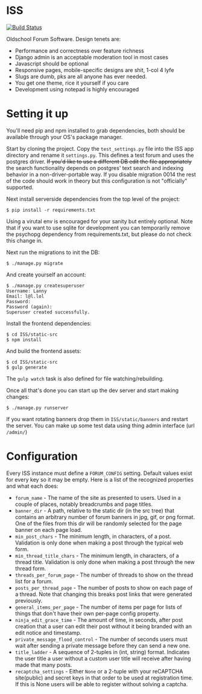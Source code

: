 # ISS
[![Build Status](https://travis-ci.org/RyanJenkins/ISS.svg?branch=master)](https://travis-ci.org/RyanJenkins/ISS)

Oldschool Forum Software. Design tenets are:

- Performance and correctness over feature richness
- Django admin is an acceptable moderation tool in most cases
- Javascript should be optional
- Responsive pages, mobile-specific designs are shit, 1-col 4 lyfe
- Slugs are dumb, pks are all anyone has ever needed.
- You get one theme, rice it yourself if you care
- Development using notepad is highly encouraged

# Setting it up

You'll need pip and npm installed to grab dependencies, both should be available
through your OS's package manager.

Start by cloning the project. Copy the `test_settings.py` file into the ISS app
directory and rename it `settings.py`. This defines a test forum and uses the
postgres driver. ~~If you'd like to use a different DB edit the file
appropriately~~ the search functionality depends on postgres' text search and
indexing behavior in a non-driver-portable way. If you disable migration 0014
the rest of the code should work in theory but this configuration is not
"officially" supported.

Next install serverside dependencies from the top level of the project:

```
$ pip install -r requirements.txt
```

Using a virutal env is encouraged for your sanity but entirely optional.  Note
that if you want to use sqlite for development you can temporarily remove the
psychopg dependency from requirements.txt, but please do not check this change
in.

Next run the migrations to init the DB:

```
$ ./manage.py migrate
```

And create yourself an account:

```
$ ./manage.py createsuperuser
Username: Lanny
Email: l@l.lol
Password: 
Password (again): 
Superuser created successfully.
```

Install the frontend dependencies:

```
$ cd ISS/static-src
$ npm install
```

And build the frontend assets:

```
$ cd ISS/static-src
$ gulp generate
```

The `gulp watch` task is also defined for file watching/rebuilding.

Once all that's done you can start up the dev server and start making changes:

```
$ ./manage.py runserver
```

If you want rotating banners drop them in `ISS/static/banners` and restart the 
server. You can make up some test data using thing admin interface (url
`/admin/`)

# Configuration
Every ISS instance must define a `FORUM_CONFIG` setting. Default values exist
for every key so it may be empty. Here is a list of the recognized properties
and what each does:

- `forum_name` - The name of the site as presented to users. Used in a couple of places, notably breadcrumbs and page titles.
- `banner_dir` - A path, relative to the static dir (in the src tree) that contains an arbitrary number of forum banners in jpg, gif, or png format. One of the files from this dir will be randomly selected for the page banner on each page load.
- `min_post_chars` - The minimum length, in characters, of a post. Validation is only done when making a post through the typical web form.
- `min_thread_title_chars` - The minimum length, in characters, of a thread title. Validation is only done when making a post through the new thread form.
- `threads_per_forum_page` - The number of threads to show on the thread list for a forum.
- `posts_per_thread_page` - The number of posts to show on each page of a thread. Note that changing this breaks post links that were generated previously.
- `general_items_per_page` - The number of items per page for lists of things that don't have their own per-page config property.
- `ninja_edit_grace_time` - The amount of time, in seconds, after post creation that a user can edit their post without it being branded with an edit notice and timestamp.
- `private_message_flood_control` - The number of seconds users must wait after sending a private message before they can send a new one.
- `title_ladder` - A sequence of 2-tuples in (int, string) format. Indicates the user title a user without a custom user title will receive after having made that many posts.
- `recaptcha_settings` - Either `None` or a 2-tuple with your reCAPTCHA site(public) and secret keys in that order to be used at registration time. If this is None users will be able to register without solving a captcha.

